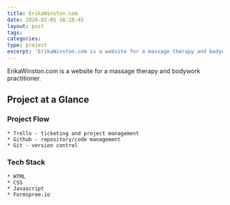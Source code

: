 ```yaml
---
title: ErikaWinston.com
date: 2020-02-05 16:28:45
layout: post
tags:
categories:
type: project
excerpt: 'ErikaWinston.com is a website for a massage therapy and bodywork practitioner.'
---
```

ErikaWinston.com is a website for a massage therapy and bodywork practitioner.

## Project at a Glance

### Project Flow
    * Trello - ticketing and project management
    * Github - repository/code management
    * Git - version control

### Tech Stack
    * HTML
    * CSS
    * Javascript
    * Formspree.io